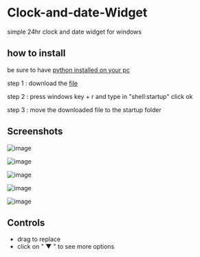 # Clock-and-date-Widget
simple 24hr clock and date widget for windows 

## how to install
be sure to have <a href="https://python.org">python installed on your pc</a>

 step 1 : download the <a href="https://github.com/CloudGlitch/clock-and-date-widget/releases/download/v2.1/widget.pyw">file</a>
 
 step 2 : press windows key + r and type in "shell:startup" click ok
 
 step 3 : move the downloaded file to the startup folder
 
## Screenshots 
![image](https://user-images.githubusercontent.com/91538017/150740942-6eec5bff-8160-4d09-8b91-0eababe9e6b9.png)

![image](https://user-images.githubusercontent.com/91538017/150740976-6b64a369-a843-4415-8d6b-0a9177415d7a.png)

![image](https://user-images.githubusercontent.com/91538017/150741065-da3662d9-9af9-437c-88b7-598d1b30f02f.png)

![image](https://user-images.githubusercontent.com/91538017/150741090-62f260c8-c2b8-4f14-96af-d614e26e4fbf.png)

![image](https://user-images.githubusercontent.com/91538017/150741121-c439f7b6-41b4-4d44-9e79-2e5d29d342df.png)


## Controls
 - drag to replace
 - click on " ▼ " to see more options


